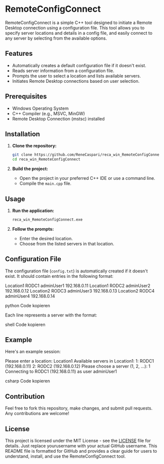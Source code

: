 # RemoteConfigConnect

RemoteConfigConnect is a simple C++ tool designed to initiate a Remote Desktop connection using a configuration file. This tool allows you to specify server locations and details in a config file, and easily connect to any server by selecting from the available options.

## Features

- Automatically creates a default configuration file if it doesn't exist.
- Reads server information from a configuration file.
- Prompts the user to select a location and lists available servers.
- Initiates Remote Desktop connections based on user selection.

## Prerequisites

- Windows Operating System
- C++ Compiler (e.g., MSVC, MinGW)
- Remote Desktop Connection (mstsc) installed

## Installation

1. **Clone the repository:**
    ```sh
    git clone https://github.com/ReneCaspari/reca_win_RemoteConfigConnect.git
    cd reca_win_RemoteConfigConnect
    ```

2. **Build the project:**
    - Open the project in your preferred C++ IDE or use a command line.
    - Compile the `main.cpp` file.

## Usage

1. **Run the application:**
    ```sh
    reca_win_RemoteConfigConnect.exe
    ```

2. **Follow the prompts:**
    - Enter the desired location.
    - Choose from the listed servers in that location.

## Configuration File

The configuration file (`config.txt`) is automatically created if it doesn't exist. It should contain entries in the following format:

Location1 RODC1 adminUser1 192.168.0.11
Location1 RODC2 adminUser2 192.168.0.12
Location2 RODC3 adminUser3 192.168.0.13
Location2 RODC4 adminUser4 192.168.0.14

python
Code kopieren

Each line represents a server with the format:
<Location> <ServerName> <Username> <IP>

shell
Code kopieren

## Example

Here's an example session:

Please enter a location: Location1
Available servers in Location1:
1: RODC1 (192.168.0.11)
2: RODC2 (192.168.0.12)
Please choose a server (1, 2, ...): 1
Connecting to RODC1 (192.168.0.11) as user adminUser1

csharp
Code kopieren

## Contribution

Feel free to fork this repository, make changes, and submit pull requests. Any contributions are welcome!

## License

This project is licensed under the MIT License - see the [LICENSE](LICENSE) file for details.
Just replace yourusername with your actual GitHub username. This README file is formatted for GitHub and provides a clear guide for users to understand, install, and use the RemoteConfigConnect tool.
